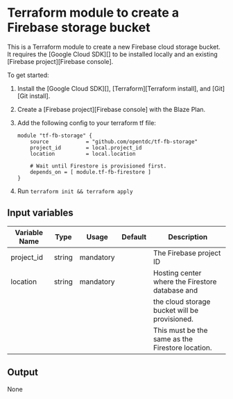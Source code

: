 # Terraform module to create a Firebase storage bucket

This is a Terraform module to create a new Firebase cloud storage bucket. 
It requires the [Google Cloud SDK][] to be installed locally and an
existing [Firebase project][Firebase console]. 

To get started:

1.  Install the [Google Cloud SDK][], [Terraform][Terraform install], and
    [Git][Git install].

2.  Create a [Firebase project][Firebase console] with the Blaze Plan.

3.  Add the following config to your terraform tf file:

    ```
    module "tf-fb-storage" {
        source            = "github.com/opentdc/tf-fb-storage"
        project_id        = local.project_id
        location          = local.location

        # Wait until Firestore is provisioned first.
        depends_on = [ module.tf-fb-firestore ]
    }
    ```

4.  Run `terraform init && terraform apply`


## Input variables

| Variable Name               | Type      | Usage       | Default         | Description                                        |
|-----------------------------|-----------|-------------|-----------------|----------------------------------------------------|
| project_id                  | string    | mandatory   |                 | The Firebase project ID                            |
| location                    | string    | mandatory   |                 | Hosting center where the Firestore database and    |
|                             |           |             |                 | the cloud storage bucket will be provisioned.      |
|                             |           |             |                 | This must be the same as the Firestore location.   |


## Output
None